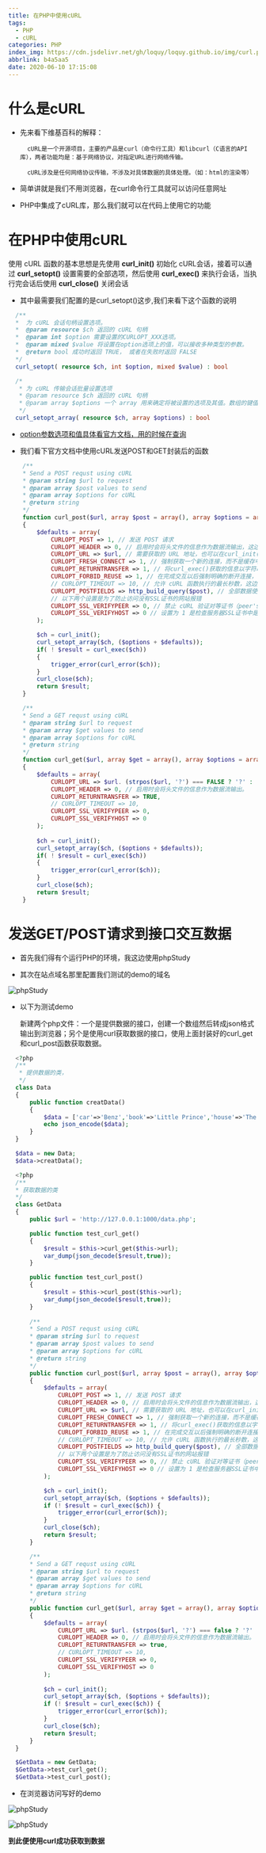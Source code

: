 ```yaml
---
title: 在PHP中使用cURL
tags:
  - PHP
  - cURL
categories: PHP
index_img: https://cdn.jsdelivr.net/gh/loquy/loquy.github.io/img/curl.png
abbrlink: b4a5aa5
date: 2020-06-10 17:15:08
---
```

# 什么是cURL

- 先来看下维基百科的解释：

        cURL是一个开源项目，主要的产品是curl（命令行工具）和libcurl（C语言的API库），两者功能均是：基于网络协议，对指定URL进行网络传输。

        cURL涉及是任何网络协议传输，不涉及对具体数据的具体处理。（如：html的渲染等）

- 简单讲就是我们不用浏览器，在curl命令行工具就可以访问任意网址

- PHP中集成了cURL库，那么我们就可以在代码上使用它的功能

# 在PHP中使用cURL

  使用 cURL 函数的基本思想是先使用 **curl_init()** 初始化 cURL会话，接着可以通过 **curl_setopt()** 设置需要的全部选项，然后使用 **curl_exec()** 来执行会话，当执行完会话后使用 **curl_close()** 关闭会话

  - 其中最需要我们配置的是curl_setopt()这步,我们来看下这个函数的说明

  ```php
    /**
    *  为 cURL 会话句柄设置选项。
    *  @param resource $ch 返回的 cURL 句柄
    *  @param int $option 需要设置的CURLOPT_XXX选项。
    *  @param mixed $value 将设置在option选项上的值，可以接收多种类型的参数。
    *  @return bool 成功时返回 TRUE， 或者在失败时返回 FALSE 
    */
    curl_setopt( resource $ch, int $option, mixed $value) : bool

    /*
     * 为 cURL 传输会话批量设置选项
     * @param resource $ch 返回的 cURL 句柄
     * @param array $options 一个 array 用来确定将被设置的选项及其值。数组的键值必须是一个有效的curl_setopt()常量或者是它们对等的整数值。 
     */
    curl_setopt_array( resource $ch, array $options) : bool
  ```
  - [option参数选项和值具体看官方文档，用的时候在查询](https://www.php.net/curl_setopt)

  - 我们看下官方文档中使用cURL发送POST和GET封装后的函数
  
  ```php 
      /** 
      * Send a POST requst using cURL                              
      * @param string $url to request 
      * @param array $post values to send 
      * @param array $options for cURL 
      * @return string 
      */ 
      function curl_post($url, array $post = array(), array $options = array()) 
      { 
          $defaults = array( 
              CURLOPT_POST => 1, // 发送 POST 请求
              CURLOPT_HEADER => 0, // 启用时会将头文件的信息作为数据流输出，这边不启用。 
              CURLOPT_URL => $url, // 需要获取的 URL 地址，也可以在curl_init() 初始化会话的时候
              CURLOPT_FRESH_CONNECT => 1, // 强制获取一个新的连接，而不是缓存中的连接
              CURLOPT_RETURNTRANSFER => 1, // 将curl_exec()获取的信息以字符串返回，而不是直接输出。
              CURLOPT_FORBID_REUSE => 1, // 在完成交互以后强制明确的断开连接，不能在连接池中重用
              // CURLOPT_TIMEOUT => 10, // 允许 cURL 函数执行的最长秒数，这边先不限制
              CURLOPT_POSTFIELDS => http_build_query($post), // 全部数据使用HTTP协议中的 "POST" 操作来发送，http_build_query返回一个 URL 编码后的字符串
              // 以下两个设置是为了防止访问没有SSL证书的网站报错
              CURLOPT_SSL_VERIFYPEER => 0, // 禁止 cURL 验证对等证书（peer'scertificate）。要验证的交换证书可以在 CURLOPT_CAINFO 选项中设置，或在 CURLOPT_CAPATH中设置证书目录。
              CURLOPT_SSL_VERIFYHOST => 0 // 设置为 1 是检查服务器SSL证书中是否存在一个公用名, 0 为不检查名称
          ); 

          $ch = curl_init(); 
          curl_setopt_array($ch, ($options + $defaults));
          if( ! $result = curl_exec($ch)) 
          { 
              trigger_error(curl_error($ch)); 
          } 
          curl_close($ch); 
          return $result; 
      } 

      /** 
      * Send a GET requst using cURL 
      * @param string $url to request 
      * @param array $get values to send 
      * @param array $options for cURL 
      * @return string 
      */ 
      function curl_get($url, array $get = array(), array $options = array()) 
      {    
          $defaults = array( 
              CURLOPT_URL => $url. (strpos($url, '?') === FALSE ? '?' : ''). http_build_query($get), // 需要获取的 URL 地址，也可以在curl_init() 初始化会话的时候。 
              CURLOPT_HEADER => 0, // 启用时会将头文件的信息作为数据流输出。 
              CURLOPT_RETURNTRANSFER => TRUE, 
              // CURLOPT_TIMEOUT => 10,
              CURLOPT_SSL_VERIFYPEER => 0, 
              CURLOPT_SSL_VERIFYHOST => 0            
          ); 
          
          $ch = curl_init(); 
          curl_setopt_array($ch, ($options + $defaults)); 
          if( ! $result = curl_exec($ch)) 
          { 
              trigger_error(curl_error($ch)); 
          } 
          curl_close($ch); 
          return $result; 
      }
  ```
# 发送GET/POST请求到接口交互数据

- 首先我们得有个运行PHP的环境，我这边使用phpStudy

- 其次在站点域名那里配置我们测试的demo的域名

![phpStudy](https://cdn.jsdelivr.net/gh/loquy/loquy.github.io/images/1591845702.jpg)
- 以下为测试demo
  
  新建两个php文件：一个是提供数据的接口，创建一个数组然后转成json格式输出到浏览器；另个是使用curl获取数据的接口，使用上面封装好的curl_get和curl_post函数获取数据。

```php
  <?php
  /**
   * 提供数据的类，
   */
  class Data
  {
      public function creatData()
      {
          $data = ['car'=>'Benz','book'=>'Little Prince','house'=>'The Ocean Villas'];
          echo json_encode($data);
      }
  }

  $data = new Data;
  $data->creatData();
```

```php
  <?php
  /**
  * 获取数据的类
  */
  class GetData
  {
      public $url = 'http://127.0.0.1:1000/data.php';

      public function test_curl_get()
      {
          $result = $this->curl_get($this->url);
          var_dump(json_decode($result,true));
      }

      public function test_curl_post()
      {
          $result = $this->curl_post($this->url);
          var_dump(json_decode($result,true));
      }
      
      /**
      * Send a POST requst using cURL
      * @param string $url to request
      * @param array $post values to send
      * @param array $options for cURL
      * @return string
      */
      public function curl_post($url, array $post = array(), array $options = array())
      {
          $defaults = array(
              CURLOPT_POST => 1, // 发送 POST 请求
              CURLOPT_HEADER => 0, // 启用时会将头文件的信息作为数据流输出，这边不启用。
              CURLOPT_URL => $url, // 需要获取的 URL 地址，也可以在curl_init() 初始化会话的时候
              CURLOPT_FRESH_CONNECT => 1, // 强制获取一个新的连接，而不是缓存中的连接
              CURLOPT_RETURNTRANSFER => 1, // 将curl_exec()获取的信息以字符串返回，而不是直接输出。
              CURLOPT_FORBID_REUSE => 1, // 在完成交互以后强制明确的断开连接，不能在连接池中重用
              // CURLOPT_TIMEOUT => 10, // 允许 cURL 函数执行的最长秒数，这边先不限制
              CURLOPT_POSTFIELDS => http_build_query($post), // 全部数据使用HTTP协议中的 "POST" 操作来发送，http_build_query返回一个 URL 编码后的字符串
              // 以下两个设置是为了防止访问没有SSL证书的网站报错
              CURLOPT_SSL_VERIFYPEER => 0, // 禁止 cURL 验证对等证书（peer'scertificate）。要验证的交换证书可以在 CURLOPT_CAINFO 选项中设置，或在 CURLOPT_CAPATH中设置证书目录。
              CURLOPT_SSL_VERIFYHOST => 0 // 设置为 1 是检查服务器SSL证书中是否存在一个公用名, 0 为不检查名称
          );

          $ch = curl_init();
          curl_setopt_array($ch, ($options + $defaults));
          if (! $result = curl_exec($ch)) {
              trigger_error(curl_error($ch));
          }
          curl_close($ch);
          return $result;
      }

      /**
      * Send a GET requst using cURL
      * @param string $url to request
      * @param array $get values to send
      * @param array $options for cURL
      * @return string
      */
      public function curl_get($url, array $get = array(), array $options = array())
      {
          $defaults = array(
              CURLOPT_URL => $url. (strpos($url, '?') === false ? '?' : ''). http_build_query($get), // 需要获取的 URL 地址，也可以在curl_init() 初始化会话的时候。
              CURLOPT_HEADER => 0, // 启用时会将头文件的信息作为数据流输出。
              CURLOPT_RETURNTRANSFER => true,
              // CURLOPT_TIMEOUT => 10,
              CURLOPT_SSL_VERIFYPEER => 0,
              CURLOPT_SSL_VERIFYHOST => 0
          );
          
          $ch = curl_init();
          curl_setopt_array($ch, ($options + $defaults));
          if (! $result = curl_exec($ch)) {
              trigger_error(curl_error($ch));
          }
          curl_close($ch);
          return $result;
      }
  }

  $GetData = new GetData;
  $GetData->test_curl_get();
  $GetData->test_curl_post();

```

- 在浏览器访问写好的demo

![phpStudy](https://cdn.jsdelivr.net/gh/loquy/loquy.github.io/images/1591846206.jpg)

![phpStudy](https://cdn.jsdelivr.net/gh/loquy/loquy.github.io/images/1591846227.jpg)

**到此便使用curl成功获取到数据**









